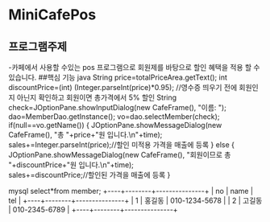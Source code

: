 #  MiniCafePos
## 프로그램주제
-카페에서 사용할 수있는 pos 프로그램으로 회원제를 바탕으로 할인 혜택을 적용 할 수 있습니다.
##핵심 기능
java
String price=totalPriceArea.getText();
					int discountPrice=(int) (Integer.parseInt(price)*0.95);
					//영수증 띄우기 전에 회원인지 아닌지 확인하고 회원이면 총가격에서 5% 할인
					String check=JOptionPane.showInputDialog(new CafeFrame(), "이름: ");
					dao=MemberDao.getInstance();
					vo=dao.selectMember(check);
					if(null==vo.getName()) {
						JOptionPane.showMessageDialog(new CafeFrame(), "총 "+price+"원 입니다.\n"+time);	
						sales+=Integer.parseInt(price);//할인 미적용 가격을 매출에 등록
					}
					else {
						JOptionPane.showMessageDialog(new CafeFrame(), "회원이므로 총 "+discountPrice+"원 입니다.\n"+time);	
						sales+=discountPrice;//할인된 가격을 매출에 등록
					}
			
mysql
				select*from member;
+----+--------+---------------+
| no | name   | tel           |
+----+--------+---------------+
|  1 | 홍길동 | 010-1234-5678 |
|  2 | 고길동 | 010-2345-6789 |
+----+--------+---------------+

